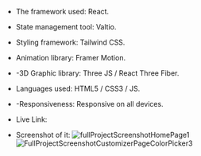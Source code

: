 - The framework used: React.

- State management tool: Valtio.

- Styling framework: Tailwind CSS.

- Animation library: Framer Motion.

- -3D Graphic library: Three JS / React Three Fiber.

- Languages used: HTML5 / CSS3 / JS.

- -Responsiveness: Responsive on all devices.

- Live Link: 

- Screenshot of it:
![fullProjectScreenshotHomePage1](https://github.com/mona9855/Hey-Shirts/assets/89538929/4ab8ebed-5506-4a01-a77f-f82b782d82eb)
![FullProjectScreenshotCustomizerPageColorPicker3](https://github.com/mona9855/Hey-Shirts/assets/89538929/72d683b7-abdc-483e-8fb9-044453f12773)

